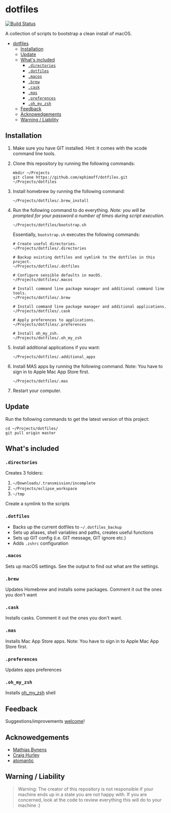 # dotfiles

[![Build Status](https://travis-ci.org/ephimoff/dotfiles.svg?branch=master)](https://travis-ci.org/ephimoff/dotfiles)

A collection of scripts to bootstrap a clean install of macOS.

<!-- TOC -->

- [dotfiles](#dotfiles)
  - [Installation](#installation)
  - [Update](#update)
  - [What's included](#whats-included)
    - [`.directories`](#directories)
    - [`.dotfiles`](#dotfiles)
    - [`.macos`](#macos)
    - [`.brew`](#brew)
    - [`.cask`](#cask)
    - [`.mas`](#mas)
    - [`.preferences`](#preferences)
    - [`.oh_my_zsh`](#ohmyzsh)
  - [Feedback](#feedback)
  - [Acknowedgements](#acknowedgements)
  - [Warning / Liability](#warning--liability)

<!-- /TOC -->

## Installation

1. Make sure you have GIT installed. Hint: it comes with the xcode command line tools.
1. Clone this repository by running the following commands:

    ```
    mkdir ~/Projects
    git clone https://github.com/ephimoff/dotfiles.git ~/Projects/dotfiles
    ```

1. Install homebrew by running the following command:

    ```
    ~/Projects/dotfiles/.brew_install
    ```

1. Run the following command to do everything.  _Note: you will be prompted for your password a number of times during script execution._

    ```
    ~/Projects/dotfiles/bootstrap.sh
    ```

    Essentially, `bootstrap.sh` executes the following commands:

    ```
    # Create useful directories.
    ~/Projects/dotfiles/.directories

    # Backup existing dotfiles and symlink to the dotfiles in this project.
    ~/Projects/dotfiles/.dotfiles

    # Configure sensible defaults in macOS.
    ~/Projects/dotfiles/.macos

    # Install command line package manager and additional command line tools.
    ~/Projects/dotfiles/.brew

    # Install command line package manager and additional applications.
    ~/Projects/dotfiles/.cask

    # Apply preferences to applications.
    ~/Projects/dotfiles/.preferences

    # Install oh_my_zsh.
    ~/Projects/dotfiles/.oh_my_zsh
    ```

1. Install additional applications if you want:

    ```
    ~/Projects/dotfiles/.additional_apps
    ```

1. Install MAS apps by running the following command. Note: You have to sign in to Apple Mac App Store first.

    ```
    ~/Projects/dotfiles/.mas
    ```

1. Restart your computer.

## Update

Run the following commands to get the latest version of this project:

```
cd ~/Projects/dotfiles/
git pull origin master
```

## What's included

### `.directories`

Creates 3 folders:

1. `~/Downloads/.transmission/incomplete`
1. `~/Projects/eclipse_workspace`
1. `~/tmp`

Create a symlink to the scripts

### `.dotfiles`

- Backs up the current dotfiles to `~/.dotfiles_backup`
- Sets up aliases, shell variables and paths, creates useful functions
- Sets up GIT config (i.e. GIT message, GIT ignore etc.)
- Adds `.zshrc` configuration

### `.macos`

Sets up macOS settings. See the output to find out what are the settings.

### `.brew`

Updates Homebrew and installs some packages. Comment it out the ones you don't want

### `.cask`

Installs casks. Comment it out the ones you don't want.

### `.mas`

Installs Mac App Store apps. Note: You have to sign in to Apple Mac App Store first.

### `.preferences`

Updates apps preferences

### `.oh_my_zsh`

Installs [oh_my_zsh](http://ohmyz.sh) shell

## Feedback

Suggestions/improvements [welcome](https://github.com/ephimoff/dotfiles/issues)!

## Acknowedgements

- [Mathias Bynens](https://github.com/mathiasbynens)
- [Craig Hurley](https://github.com/craighurley/dotfiles)
- [atomantic](https://github.com/atomantic/dotfiles)

## Warning / Liability

> Warning: The creator of this repository is not responsible if your machine ends up in a state you are not happy with. If you are concerned, look at the code to review everything this will do to your machine :)
